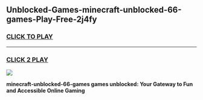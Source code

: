 
## Unblocked-Games-minecraft-unblocked-66-games-Play-Free-2j4fy
<h3>
<a href="https://premium76.site?title=minecraft-unblocked-66-games&ref=18A1">CLICK TO PLAY</a></h3>
<hr>

<h3>
<a href="https://premium76.site?title=minecraft-unblocked-66-games&ref=18A1">CLICK 2 PLAY</a>
  
</h3>

<a href="https://premium76.site?title=minecraft-unblocked-66-games&ref=18A1"><img src="https://clearcache.store/games.png"></a>


**minecraft-unblocked-66-games games unblocked: Your Gateway to Fun and Accessible Online Gaming**
